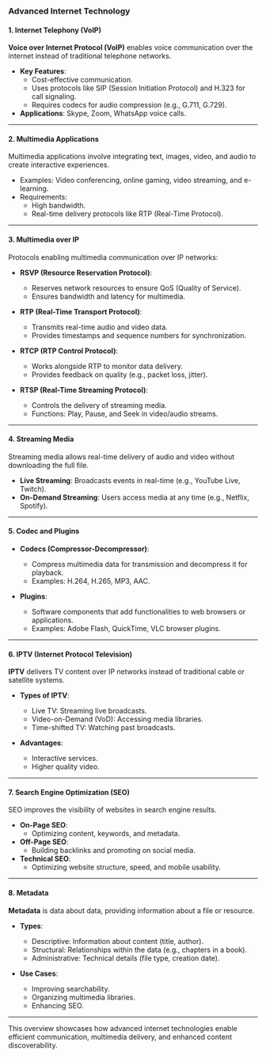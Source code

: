 ### Advanced Internet Technology

#### **1. Internet Telephony (VoIP)**  
**Voice over Internet Protocol (VoIP)** enables voice communication over the internet instead of traditional telephone networks.  

- **Key Features**:  
  - Cost-effective communication.
  - Uses protocols like SIP (Session Initiation Protocol) and H.323 for call signaling.  
  - Requires codecs for audio compression (e.g., G.711, G.729).  
- **Applications**: Skype, Zoom, WhatsApp voice calls.  

---

#### **2. Multimedia Applications**  
Multimedia applications involve integrating text, images, video, and audio to create interactive experiences.  
- Examples: Video conferencing, online gaming, video streaming, and e-learning.  
- Requirements:  
  - High bandwidth.  
  - Real-time delivery protocols like RTP (Real-Time Protocol).  

---

#### **3. Multimedia over IP**  
Protocols enabling multimedia communication over IP networks:  

- **RSVP (Resource Reservation Protocol)**:  
  - Reserves network resources to ensure QoS (Quality of Service).  
  - Ensures bandwidth and latency for multimedia.  

- **RTP (Real-Time Transport Protocol)**:  
  - Transmits real-time audio and video data.  
  - Provides timestamps and sequence numbers for synchronization.  

- **RTCP (RTP Control Protocol)**:  
  - Works alongside RTP to monitor data delivery.  
  - Provides feedback on quality (e.g., packet loss, jitter).  

- **RTSP (Real-Time Streaming Protocol)**:  
  - Controls the delivery of streaming media.  
  - Functions: Play, Pause, and Seek in video/audio streams.  

---

#### **4. Streaming Media**  
Streaming media allows real-time delivery of audio and video without downloading the full file.  

- **Live Streaming**: Broadcasts events in real-time (e.g., YouTube Live, Twitch).  
- **On-Demand Streaming**: Users access media at any time (e.g., Netflix, Spotify).  

---

#### **5. Codec and Plugins**  
- **Codecs (Compressor-Decompressor)**:  
  - Compress multimedia data for transmission and decompress it for playback.  
  - Examples: H.264, H.265, MP3, AAC.  

- **Plugins**:  
  - Software components that add functionalities to web browsers or applications.  
  - Examples: Adobe Flash, QuickTime, VLC browser plugins.  

---

#### **6. IPTV (Internet Protocol Television)**  
**IPTV** delivers TV content over IP networks instead of traditional cable or satellite systems.  

- **Types of IPTV**:  
  - Live TV: Streaming live broadcasts.  
  - Video-on-Demand (VoD): Accessing media libraries.  
  - Time-shifted TV: Watching past broadcasts.  

- **Advantages**:  
  - Interactive services.  
  - Higher quality video.  

---

#### **7. Search Engine Optimization (SEO)**  
SEO improves the visibility of websites in search engine results.  

- **On-Page SEO**:  
  - Optimizing content, keywords, and metadata.  
- **Off-Page SEO**:  
  - Building backlinks and promoting on social media.  
- **Technical SEO**:  
  - Optimizing website structure, speed, and mobile usability.  

---

#### **8. Metadata**  
**Metadata** is data about data, providing information about a file or resource.  

- **Types**:  
  - Descriptive: Information about content (title, author).  
  - Structural: Relationships within the data (e.g., chapters in a book).  
  - Administrative: Technical details (file type, creation date).  

- **Use Cases**:  
  - Improving searchability.  
  - Organizing multimedia libraries.  
  - Enhancing SEO.  

--- 

This overview showcases how advanced internet technologies enable efficient communication, multimedia delivery, and enhanced content discoverability.
